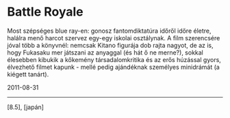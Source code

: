 # Battle Royale

Most szépséges blue ray-en: gonosz fantomdiktatúra időről időre életre, halálra menő harcot szervez egy-egy iskolai osztálynak. A film szerencsére jóval több a könyvnél: nemcsak Kitano figurája dob rajta nagyot, de az is, hogy Fukasaku mer játszani az anyaggal (és hát ő ne merne?), sokkal élesebben kibukik a kőkemény társadalomkritika és az erős húzással gyors, élvezhető filmet kapunk - mellé pedig ajándéknak személyes minidrámát (a kiégett tanárt).

2011-08-31 

----

[8.5], [japán]